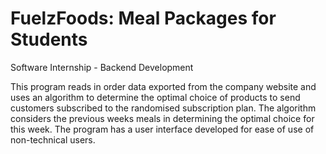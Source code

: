 # FuelzFoods: Meal Packages for Students
Software Internship - Backend Development

This program reads in order data exported from the company website and uses an algorithm to determine the optimal choice of 
products to send customers subscribed to the randomised subscription plan. The algorithm considers the previous weeks meals in determining the optimal choice for this week. The program has a user interface developed for ease of use of non-technical users.
